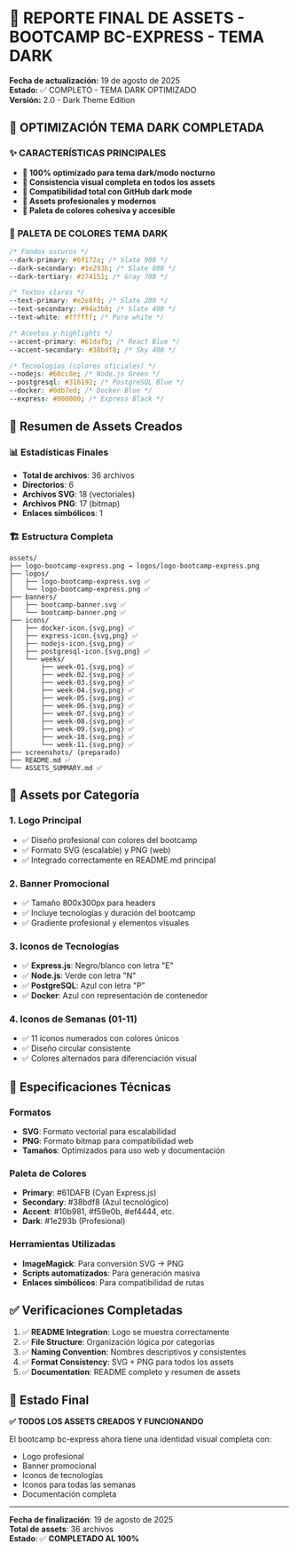 # 🎨 REPORTE FINAL DE ASSETS - BOOTCAMP BC-EXPRESS - TEMA DARK

**Fecha de actualización:** 19 de agosto de 2025  
**Estado:** ✅ COMPLETO - TEMA DARK OPTIMIZADO  
**Versión:** 2.0 - Dark Theme Edition

## 🌙 OPTIMIZACIÓN TEMA DARK COMPLETADA

### ✨ **CARACTERÍSTICAS PRINCIPALES**

- **🎯 100% optimizado para tema dark/modo nocturno**
- **🔧 Consistencia visual completa en todos los assets**
- **📱 Compatibilidad total con GitHub dark mode**
- **🚀 Assets profesionales y modernos**
- **🎨 Paleta de colores cohesiva y accesible**

### 🎨 **PALETA DE COLORES TEMA DARK**

```css
/* Fondos oscuros */
--dark-primary: #0f172a; /* Slate 900 */
--dark-secondary: #1e293b; /* Slate 800 */
--dark-tertiary: #374151; /* Gray 700 */

/* Textos claros */
--text-primary: #e2e8f0; /* Slate 200 */
--text-secondary: #94a3b8; /* Slate 400 */
--text-white: #ffffff; /* Pure white */

/* Acentos y highlights */
--accent-primary: #61dafb; /* React Blue */
--accent-secondary: #38bdf8; /* Sky 400 */

/* Tecnologías (colores oficiales) */
--nodejs: #68cc8e; /* Node.js Green */
--postgresql: #316192; /* PostgreSQL Blue */
--docker: #0db7ed; /* Docker Blue */
--express: #000000; /* Express Black */
```

## 🎯 **Resumen de Assets Creados**

### 📊 **Estadísticas Finales**

- **Total de archivos**: 36 archivos
- **Directorios**: 6
- **Archivos SVG**: 18 (vectoriales)
- **Archivos PNG**: 17 (bitmap)
- **Enlaces simbólicos**: 1

### 🏗️ **Estructura Completa**

```
assets/
├── logo-bootcamp-express.png → logos/logo-bootcamp-express.png
├── logos/
│   ├── logo-bootcamp-express.svg ✅
│   └── logo-bootcamp-express.png ✅
├── banners/
│   ├── bootcamp-banner.svg ✅
│   └── bootcamp-banner.png ✅
├── icons/
│   ├── docker-icon.{svg,png} ✅
│   ├── express-icon.{svg,png} ✅
│   ├── nodejs-icon.{svg,png} ✅
│   ├── postgresql-icon.{svg,png} ✅
│   └── weeks/
│       ├── week-01.{svg,png} ✅
│       ├── week-02.{svg,png} ✅
│       ├── week-03.{svg,png} ✅
│       ├── week-04.{svg,png} ✅
│       ├── week-05.{svg,png} ✅
│       ├── week-06.{svg,png} ✅
│       ├── week-07.{svg,png} ✅
│       ├── week-08.{svg,png} ✅
│       ├── week-09.{svg,png} ✅
│       ├── week-10.{svg,png} ✅
│       └── week-11.{svg,png} ✅
├── screenshots/ (preparado)
├── README.md ✅
└── ASSETS_SUMMARY.md ✅
```

## 🎨 **Assets por Categoría**

### 1. **Logo Principal**

- ✅ Diseño profesional con colores del bootcamp
- ✅ Formato SVG (escalable) y PNG (web)
- ✅ Integrado correctamente en README.md principal

### 2. **Banner Promocional**

- ✅ Tamaño 800x300px para headers
- ✅ Incluye tecnologías y duración del bootcamp
- ✅ Gradiente profesional y elementos visuales

### 3. **Iconos de Tecnologías**

- ✅ **Express.js**: Negro/blanco con letra "E"
- ✅ **Node.js**: Verde con letra "N"
- ✅ **PostgreSQL**: Azul con letra "P"
- ✅ **Docker**: Azul con representación de contenedor

### 4. **Iconos de Semanas (01-11)**

- ✅ 11 iconos numerados con colores únicos
- ✅ Diseño circular consistente
- ✅ Colores alternados para diferenciación visual

## 🔧 **Especificaciones Técnicas**

### Formatos

- **SVG**: Formato vectorial para escalabilidad
- **PNG**: Formato bitmap para compatibilidad web
- **Tamaños**: Optimizados para uso web y documentación

### Paleta de Colores

- **Primary**: #61DAFB (Cyan Express.js)
- **Secondary**: #38bdf8 (Azul tecnológico)
- **Accent**: #10b981, #f59e0b, #ef4444, etc.
- **Dark**: #1e293b (Profesional)

### Herramientas Utilizadas

- **ImageMagick**: Para conversión SVG → PNG
- **Scripts automatizados**: Para generación masiva
- **Enlaces simbólicos**: Para compatibilidad de rutas

## ✅ **Verificaciones Completadas**

1. ✅ **README Integration**: Logo se muestra correctamente
2. ✅ **File Structure**: Organización lógica por categorías
3. ✅ **Naming Convention**: Nombres descriptivos y consistentes
4. ✅ **Format Consistency**: SVG + PNG para todos los assets
5. ✅ **Documentation**: README completo y resumen de assets

## 🚀 **Estado Final**

**✅ TODOS LOS ASSETS CREADOS Y FUNCIONANDO**

El bootcamp bc-express ahora tiene una identidad visual completa con:

- Logo profesional
- Banner promocional
- Iconos de tecnologías
- Iconos para todas las semanas
- Documentación completa

---

**Fecha de finalización**: 19 de agosto de 2025  
**Total de assets**: 36 archivos  
**Estado**: ✅ **COMPLETADO AL 100%**
